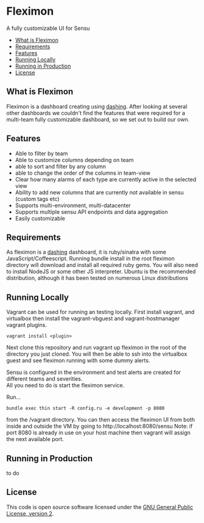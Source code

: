 # Fleximon
A fully customizable UI for Sensu


- [What is Fleximon](#what-is-fleximon)
- [Requirements](#requirements)
- [Features](#features)
- [Running Locally](#running-locally)
- [Running in Production](#running-in-production)
- [License](#license)

## What is Fleximon
Fleximon is a dashboard creating using [dashing](http://dashing.io).
After looking at several other dashboards we couldn't find the features that were required for a multi-team fully customizable dashboard, so we set out to build our own.

## Features
 - Able to filter by team
 - Able to customize columns depending on team
 - able to sort and filter by any column
 - able to change the order of the columns in team-view
 - Clear how many alarms of each type are currently active in the selected view
 - Ability to add new columns that are currently not available in sensu (custom tags etc)
 - Supports multi-environment, multi-datacenter
 - Supports multiple sensu API endpoints and data aggregation
 - Easily customizable

## Requirements
As fleximon is a [dashing](http://dashing.io) dashboard, it is ruby/sinatra with some JavaScript/Coffeescript.  Running bundle install in the root fleximon directory will download and install all required ruby gems.  You will also need to install NodeJS or some other JS interpreter.  Ubuntu is the recommended distribution, although it has been tested on numerous Linux distributions

## Running Locally
Vagrant can be used for running an testing locally.  First install vagrant, and virtualbox then install the vagrant-vbguest and vagrant-hostmanager vagrant plugins. 

```vagrant install <plugin>```

Next clone this repository and run vagrant up fleximon in the root of the directory you just cloned.  You will then be able to ssh into the virtualbox guest and see fleximon running with some dummy alerts.

Sensu is configured in the environment and test alerts are created for different teams and severities.  
All you need to do is start the fleximon service. 

Run...

```bundle exec thin start -R config.ru -e development -p 8080```

from the /vagrant directory.  You can then access the fleximon UI from both inside and outside the VM by going to http://localhost:8080/sensu
Note: if port 8080 is already in use on your host machine then vagrant will assign the next available port.

## Running in Production
to do

## License

This code is open source software licensed under the [GNU General Public License, version 2]("http://www.gnu.org/licenses/old-licenses/gpl-2.0.en.html").
